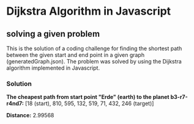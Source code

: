 # Dijkstra Algorithm in Javascript 
## solving a given problem

This is the solution of a coding challenge for finding the shortest path between the given start and end point in a given graph (generatedGraph.json).
The problem was solved by using the Dijkstra algorithm implemented in Javascript.


### Solution

**The cheapest path from start point "Erde" (earth) to the planet b3-r7-r4nd7:**
[18 (start), 810, 595, 132, 519, 71, 432, 246 (target)]

**Distance:** 2.99568
